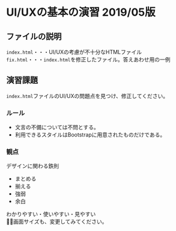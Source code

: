 # UI/UXの基本の演習 2019/05版

## ファイルの説明
`index.html`・・・UI/UXの考慮が不十分なHTMLファイル  
`fix.html`・・・`index.html`を修正したファイル。答えあわせ用の一例  

## 演習課題
`index.html`ファイルのUI/UXの問題点を見つけ、修正してください。  

### ルール
- 文言の不備については不問とする。
- 利用できるスタイルはBootstrapに用意されたものだけである。

### 観点
デザインに関わる鉄則
- まとめる
- 揃える
- 強弱
- 余白

わかりやすい・使いやすい・見やすい  
画面サイズも、変更してみてください。
